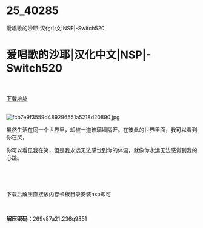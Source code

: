 # 25_40285
爱唱歌的沙耶|汉化中文|NSP|-Switch520
# 爱唱歌的沙耶|汉化中文|NSP|-Switch520
 <br/></br>
[下载地址](https://www.switch520.cc/article/40285 "下载地址")
<br/></br>

<p><img title="fcb7e9f3559d489296551a5218d20890.jpg" src="https://www.switch520.cc/muke_img/2022_08_23_46f97219bee51.jpg" alt="fcb7e9f3559d489296551a5218d20890.jpg"></p>
<p>虽然生活在同一个世界里，却被一道玻璃墙隔开。在彼此的世界里面，我可以看到你在哭，</p>
<p>你可以看见我在笑，但是我永远无法感觉到你的体温，就像你永远无法感觉到我的心跳。</p>
<p>&nbsp;</p>
<p>&nbsp;</p>
<p>下载后解压直接放内存卡根目录安装nsp即可</p>
<p>&nbsp;</p>
<p><strong>解压密码：</strong>269v87a21t236q9851</p>



